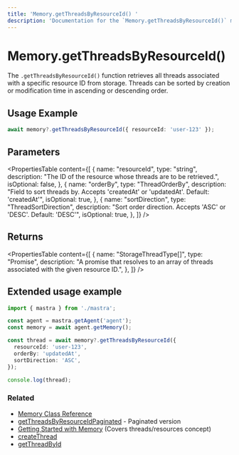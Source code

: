 ```yaml
---
title: 'Memory.getThreadsByResourceId() '
description: 'Documentation for the `Memory.getThreadsByResourceId()` method in Mastra, which retrieves all threads that belong to a specific resource.'
---
```


# Memory.getThreadsByResourceId()

The `.getThreadsByResourceId()` function retrieves all threads associated with a specific resource ID from storage. Threads can be sorted by creation or modification time in ascending or descending order.

## Usage Example

```typescript
await memory?.getThreadsByResourceId({ resourceId: 'user-123' });
```

## Parameters

<PropertiesTable
content={[
{
name: "resourceId",
type: "string",
description: "The ID of the resource whose threads are to be retrieved.",
isOptional: false,
},
{
name: "orderBy",
type: "ThreadOrderBy",
description: "Field to sort threads by. Accepts 'createdAt' or 'updatedAt'. Default: 'createdAt'",
isOptional: true,
},
{
name: "sortDirection",
type: "ThreadSortDirection",
description: "Sort order direction. Accepts 'ASC' or 'DESC'. Default: 'DESC'",
isOptional: true,
},
]}
/>

## Returns

<PropertiesTable
content={[
{
name: "StorageThreadType[]",
type: "Promise",
description:
"A promise that resolves to an array of threads associated with the given resource ID.",
},
]}
/>

## Extended usage example

```typescript filename="src/test-memory.ts" showLineNumbers copy
import { mastra } from './mastra';

const agent = mastra.getAgent('agent');
const memory = await agent.getMemory();

const thread = await memory?.getThreadsByResourceId({
  resourceId: 'user-123',
  orderBy: 'updatedAt',
  sortDirection: 'ASC',
});

console.log(thread);
```

### Related

- [Memory Class Reference](/docs/reference/memory)
- [getThreadsByResourceIdPaginated](/docs/reference/memory/getThreadsByResourceIdPaginated) - Paginated version
- [Getting Started with Memory](/docs/memory/overview) (Covers threads/resources concept)
- [createThread](/docs/reference/memory/createThread)
- [getThreadById](/docs/reference/memory/getThreadById)
